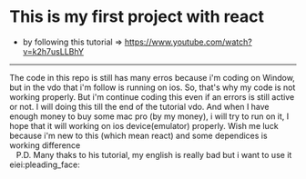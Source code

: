 # This is my first project with react
- by following this tutorial => https://www.youtube.com/watch?v=k2h7usLLBhY
<hr>
<p>The code in this repo is still has many erros because i'm coding on Window, but in the vdo that i'm follow is running on ios. So, that's why my code is not working properly. But i'm continue coding this even if an errors is still active or not. I will doing this till the end of the tutorial vdo. And when I have enough money to buy some mac pro (by my money), i will try to run on it, I hope that it will working on ios device(emulator) properly. Wish me luck because i'm new to this (which mean react) and some dependices is working difference<br>&nbsp;&nbsp;&nbsp;P.D. Many thaks to his tutorial, my english is really bad but i want to use it eiei:pleading_face:</p>